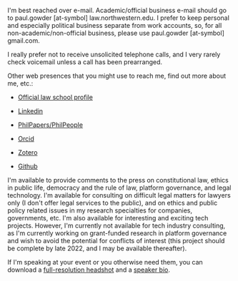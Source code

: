 I'm best reached over e-mail.  Academic/official business e-mail should go to paul.gowder [at-symbol] law.northwestern.edu.  I prefer to keep personal and especially political business separate from work accounts, so, for all non-academic/non-official business, please use paul.gowder [at-symbol] gmail.com.

I really prefer not to receive unsolicited telephone calls, and I very rarely check voicemail unless a call has been prearranged. 

Other web presences that you might use to reach me, find out more about me, etc.: 

- [Official law school profile](https://www.law.northwestern.edu/faculty/profiles/PaulAGowder/) 

- [Linkedin](http://www.linkedin.com/in/paulgowder)

- [PhilPapers/PhilPeople](https://philpeople.org/profiles/paul-gowder)

- [Orcid](http://orcid.org/0000-0001-7641-585X)

- [Zotero](https://www.zotero.org/paulgowder)

- [Github](https://github.com/paultopia)

I'm available to provide comments to the press on constitutional law, ethics in public life, democracy and the rule of law, platform governance, and legal technology. I'm available for consulting on difficult legal matters for lawyers only (I don't offer legal services to the public), and on ethics and public policy related issues in my research specialties for companies, governments, etc. I'm also available for interesting and exciting tech projects. However, I'm currently not available for tech industry consulting, as I'm currently working on grant-funded research in platform governance and wish to avoid the potential for conflicts of interest (this project should be complete by late 2022, and I may be available thereafter).

If I'm speaking at your event or you otherwise need them, you can download a [full-resolution headshot](/gowder-headshot-fullsize.jpg) and a [speaker bio](/gowder-speaker-bio.txt).   